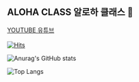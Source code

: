 ## ALOHA CLASS 알로하 클래스 🌴

<a href="https://www.youtube.com/@alohaclass8075" target="_blank">YOUTUBE 유튜브</a>
<br><br>
[![Hits](https://hits.seeyoufarm.com/api/count/incr/badge.svg?url=https%3A%2F%2Fgithub.com%2FALOHA-CLASS&count_bg=%23252090&title_bg=%23FF0000&icon=youtubetv.svg&icon_color=%23E7E7E7&title=ALOLA-CLASS&edge_flat=false)](https://hits.seeyoufarm.com)


<!--
![Anurag's GitHub stats](https://github-readme-stats.vercel.app/api?username=wwwalohacampus&theme=default&show_icons=true)

-->

<!--
![Top Langs](https://github-readme-stats.vercel.app/api/top-langs/?username=wwwalohacampus&layout=compact&include_orgs=true&count_private=true&show_icons=true&theme=nightowl&locale=kr)
-->

![Anurag's GitHub stats](https://github-readme-stats-git-masterorgs-github-readme-stats-team.vercel.app/api?username=wwwalohacampus&include_orgs=true&include_all_commits=true&count_private=true&show_icons=true&theme=nightowl&locale=kr)

![Top Langs](https://github-readme-stats.vercel.app/api/top-langs/?username=wwwalohacampus&layout=pie&include_orgs=true&count_private=true&show_icons=true&theme=nightowl&locale=kr)

<!--
![Anurag's GitHub stats](https://github-readme-stats-git-masterorgs-github-readme-stats-team.vercel.app/api?username=wwwalohacampus&include_orgs=true&count_private=true&show_icons=true&theme=nightowl&locale=en)
-->




<!--

**Here are some ideas to get you started:**

🙋‍♀️ A short introduction - what is your organization all about?
🌈 Contribution guidelines - how can the community get involved?
👩‍💻 Useful resources - where can the community find your docs? Is there anything else the community should know?
🍿 Fun facts - what does your team eat for breakfast?
🧙 Remember, you can do mighty things with the power of [Markdown](https://docs.github.com/github/writing-on-github/getting-started-with-writing-and-formatting-on-github/basic-writing-and-formatting-syntax)
-->
